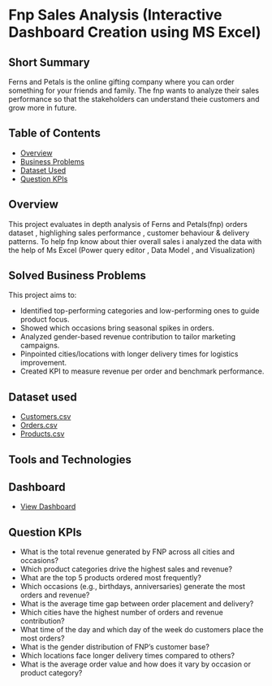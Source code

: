 # Fnp Sales Analysis (Interactive Dashboard Creation using MS Excel)

## Short Summary
Ferns and Petals is the online gifting company where you can order something for your friends and family. The fnp wants to analyze their sales performance so that the stakeholders can understand theie customers and grow more in future.

## Table of Contents
- <a href = "Overview">Overview</a>
- <a href = "Business Problems">Business Problems</a>
- <a href = "Dataset Used">Dataset Used</a>
- <a href = "Question KPIs">Question KPIs</a>

## Overview
This project evaluates in depth analysis of Ferns and Petals(fnp) orders dataset , highlighing sales performance , customer behaviour & delivery patterns. 
To help fnp know about thier overall sales i analyzed the data with the help of Ms Excel (Power query editor , Data Model , and Visualization)

## Solved Business Problems
This project aims to:
- Identified top-performing categories and low-performing ones to guide product focus.
- Showed which occasions bring seasonal spikes in orders.
- Analyzed gender-based revenue contribution to tailor marketing campaigns.
- Pinpointed cities/locations with longer delivery times for logistics improvement.
- Created KPI to measure revenue per order and benchmark performance.
  
## Dataset used
- <a href = "https://github.com/Samikshadasgaonkar/fnp_sales_analysis_excel/blob/main/customers.csv">Customers.csv</a>
- <a href = "https://github.com/Samikshadasgaonkar/fnp_sales_analysis_excel/blob/main/orders.csv">Orders.csv</a>
- <a href = "https://github.com/Samikshadasgaonkar/fnp_sales_analysis_excel/blob/main/products.csv">Products.csv</a>

## Tools and Technologies

## Dashboard
- <a href = "[C:\Users\ASUS\Downloads\Ferns and Petals Dashboard.png](https://github.com/Samikshadasgaonkar/fnp_sales_analysis_excel/blob/main/Ferns%20and%20Petals%20Dashboard.png)">View Dashboard</a>


## Question KPIs
- What is the total revenue generated by FNP across all cities and occasions?
- Which product categories drive the highest sales and revenue?
- What are the top 5 products ordered most frequently?
- Which occasions (e.g., birthdays, anniversaries) generate the most orders and revenue?
- What is the average time gap between order placement and delivery?
- Which cities have the highest number of orders and revenue contribution?
- What time of the day and which day of the week do customers place the most orders?
- What is the gender distribution of FNP’s customer base?
- Which locations face longer delivery times compared to others?
- What is the average order value and how does it vary by occasion or product category?

